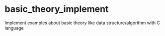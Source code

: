 # basic_theory_implement
Implement examples about basic theory like data structure/algorithm with C language
